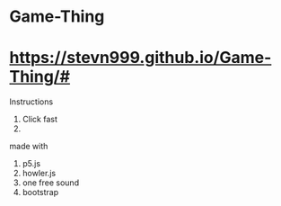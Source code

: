 # Game-Thing

# <https://stevn999.github.io/Game-Thing/#>

Instructions<br>
1) Click fast
2)

made with
1) p5.js
2) howler.js
3) one free sound
4) bootstrap
